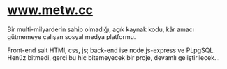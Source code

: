 # www.metw.cc
Bir multi-milyarderin sahip olmadığı, açık kaynak kodu, kâr amacı gütmemeye çalışan sosyal medya platformu.

Front-end salt HTMl, css, js; back-end ise node.js-express ve PLpgSQL.  
Henüz bitmedi, gerçi bu hiç bitemeyecek bir proje, devamlı geliştirilecek...
